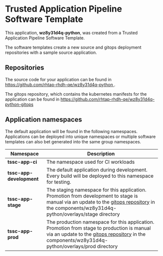# Trusted Application Pipeline Software Template

This application, **wz8y31d4q-python**, was created from a Trusted Application Pipeline Software Template.

The software templates create a new source and gitops deployment repositories with a sample source application. 

## Repositories

The source code for your application can be found in [https://github.com/rhtap-rhdh-qe/wz8y31d4q-python ](https://github.com/rhtap-rhdh-qe/wz8y31d4q-python ).
 
The gitops repository, which contains the kubernetes manifests for the application can be found in 
[https://github.com/rhtap-rhdh-qe/wz8y31d4q-python-gitops ](https://github.com/rhtap-rhdh-qe/wz8y31d4q-python-gitops ) 

## Application namespaces 

The default application will be found in the following namespaces. Applications can be deployed into unique namespaces or multiple software templates can also bet generated into the same group namespaces.  

|  Namespace   |  Description   |  
| -------- | -------- |
| **tssc-app-ci** | The namespace used for CI workloads |
| **tssc-app-development** | The default application during development. Every build will be deployed to this namespace for testing. |
| **tssc-app-stage** | The staging namespace for this application. Promotion from development to stage is manual via an update to the [gitops repository](https://github.com/rhtap-rhdh-qe/wz8y31d4q-python-gitops ) in the components/wz8y31d4q-python/overlays/stage directory |
| **tssc-app-prod** | The production namespace for this application. Promotion from stage to production is manual via an update to the [gitops repository](https://github.com/rhtap-rhdh-qe/wz8y31d4q-python-gitops ) in the components/wz8y31d4q-python/overlays/prod directory |